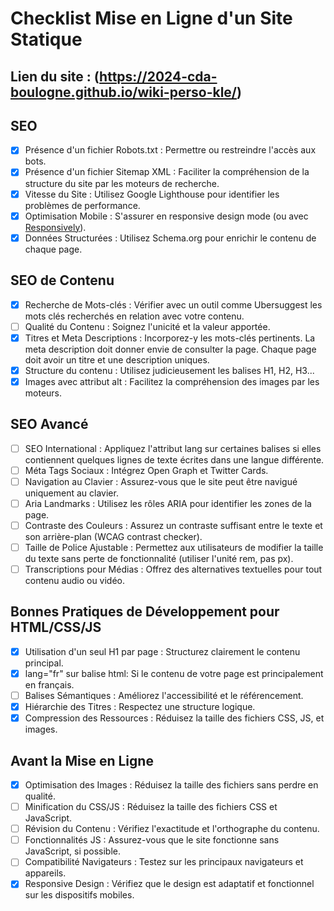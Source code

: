 # Checklist Mise en Ligne d'un Site Statique

## Lien du site : (https://2024-cda-boulogne.github.io/wiki-perso-kle/)

## SEO
- [x] Présence d'un fichier Robots.txt : Permettre ou restreindre l'accès aux bots.
- [x] Présence d'un fichier Sitemap XML : Faciliter la compréhension de la structure du site par les moteurs de recherche.
- [x] Vitesse du Site : Utilisez Google Lighthouse pour identifier les problèmes de performance.
- [x] Optimisation Mobile : S'assurer en responsive design mode (ou avec [Responsively](https://responsively.app/)).
- [x] Données Structurées : Utilisez Schema.org pour enrichir le contenu de chaque page.

## SEO de Contenu
- [x] Recherche de Mots-clés : Vérifier avec un outil comme Ubersuggest les mots clés recherchés en relation avec votre contenu.
- [ ] Qualité du Contenu : Soignez l'unicité et la valeur apportée.
- [x] Titres et Meta Descriptions : Incorporez-y les mots-clés pertinents. La meta description doit donner envie de consulter la page. Chaque page doit avoir un titre et une description uniques.
- [x] Structure du contenu : Utilisez judicieusement les balises H1, H2, H3...
- [x] Images avec attribut alt : Facilitez la compréhension des images par les moteurs.

## SEO Avancé
- [ ] SEO International : Appliquez l'attribut lang sur certaines balises si elles contiennent quelques lignes de texte écrites dans une langue différente.
- [ ] Méta Tags Sociaux : Intégrez Open Graph et Twitter Cards.
- [ ] Navigation au Clavier : Assurez-vous que le site peut être navigué uniquement au clavier.
- [ ] Aria Landmarks : Utilisez les rôles ARIA pour identifier les zones de la page.
- [ ] Contraste des Couleurs : Assurez un contraste suffisant entre le texte et son arrière-plan (WCAG contrast checker).
- [ ] Taille de Police Ajustable : Permettez aux utilisateurs de modifier la taille du texte sans perte de fonctionnalité (utiliser l'unité rem, pas px).
- [ ] Transcriptions pour Médias : Offrez des alternatives textuelles pour tout contenu audio ou vidéo.

## Bonnes Pratiques de Développement pour HTML/CSS/JS
- [x] Utilisation d'un seul H1 par page : Structurez clairement le contenu principal.
- [x] lang="fr" sur balise html: Si le contenu de votre page est principalement en français.
- [ ] Balises Sémantiques : Améliorez l'accessibilité et le référencement.
- [x] Hiérarchie des Titres : Respectez une structure logique.
- [x] Compression des Ressources : Réduisez la taille des fichiers CSS, JS, et images.

## Avant la Mise en Ligne
- [x] Optimisation des Images : Réduisez la taille des fichiers sans perdre en qualité.
- [ ] Minification du CSS/JS : Réduisez la taille des fichiers CSS et JavaScript.
- [ ] Révision du Contenu : Vérifiez l'exactitude et l'orthographe du contenu.
- [ ] Fonctionnalités JS : Assurez-vous que le site fonctionne sans JavaScript, si possible.
- [ ] Compatibilité Navigateurs : Testez sur les principaux navigateurs et appareils.
- [x] Responsive Design : Vérifiez que le design est adaptatif et fonctionnel sur les dispositifs mobiles.
